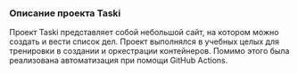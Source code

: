 ### Описание проекта Taski
Проект Taski представляет собой небольшой сайт, на котором можно создать и вести список дел.
Проект выполнялся в учебных целых для тренировки в создании и оркестрации контейнеров. Помимо этого была реализована автоматизация при помощи GitHub Actions.
